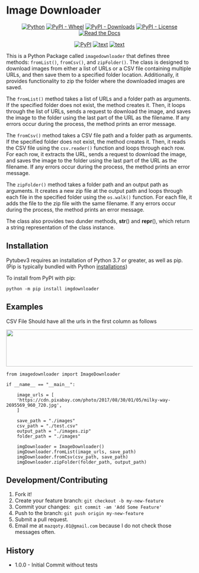 # Image Downloader

<div align="center">

  <a href="#">![Python](https://img.shields.io/badge/Python-3.7+-3776AB?style=plastic&logo=Python)</a>
  <a href="#">![PyPI - Wheel](https://img.shields.io/pypi/wheel/imagedownloader?style=fplastic)</a>
  <a href="#">![PyPI - Downloads](https://img.shields.io/pypi/dm/imagedownloader?style=plastic)</a>
  <a href="#">![PyPI - License](https://img.shields.io/pypi/l/imagedownloader?style=plastic)</a>
  <a href="https://imagedownloader.readthedocs.io/en/latest/">![Read the Docs](https://img.shields.io/readthedocs/imagedownloader?style=plastic)</a>
  

</div>

<div align="center">

  <a href="https://pypi.org/project/imagedownloader/">![PyPI](https://img.shields.io/pypi/v/imagedownloader?style=for-the-badge)</a>
  <a href="https://github.com/mm-mazhar/imagedownloader">![text](https://img.shields.io/badge/GitHub-181717?style=for-the-badge&logo=GitHub)</a>
  <a href="https://imagedownloader.readthedocs.io/en/latest/">![text](https://img.shields.io/badge/View-Documentation-blue?style=for-the-badge)</a>

</div>

This is a Python Package called `imagedownloader` that defines three methods: `fromList()`, `fromCsv()`, and `zipFolder()`. The class is designed to download images from either a list of URLs or a CSV file containing multiple URLs, and then save them to a specified folder location. Additionally, it provides functionality to zip the folder where the downloaded images are saved.

The `fromList()` method takes a list of URLs and a folder path as arguments. If the specified folder does not exist, the method creates it. Then, it loops through the list of URLs, sends a request to download the image, and saves the image to the folder using the last part of the URL as the filename. If any errors occur during the process, the method prints an error message.

The `fromCsv()` method takes a CSV file path and a folder path as arguments. If the specified folder does not exist, the method creates it. Then, it reads the CSV file using the `csv.reader()` function and loops through each row. For each row, it extracts the URL, sends a request to download the image, and saves the image to the folder using the last part of the URL as the filename. If any errors occur during the process, the method prints an error message.

The `zipFolder()` method takes a folder path and an output path as arguments. It creates a new zip file at the output path and loops through each file in the specified folder using the `os.walk()` function. For each file, it adds the file to the zip file with the same filename. If any errors occur during the process, the method prints an error message.

The class also provides two dunder methods, __str__() and __repr__(), which return a string representation of the class instance.

## Installation

Pytubev3 requires an installation of Python 3.7 or greater, as well as pip. (Pip is typically bundled with Python [installations](https://python.org/downloads))

To install from PyPI with pip:

`python -m pip install imgdownloader`

## Examples

CSV File Should have all the urls in the first column as follows

<img src="https://i.imgur.com/z8i92e7.jpg" width="700px" height=100px/>

<br>

```
from imagedownloader import ImageDownloader

if __name__ == "__main__":
    
    image_urls = [
    'https://cdn.pixabay.com/photo/2017/08/30/01/05/milky-way-2695569_960_720.jpg',
    ]
    
    save_path = "./images"
    csv_path = "./test.csv"
    output_path = "./images.zip"
    folder_path = "./images"
    
    imgDownloader = ImageDownloader()
    imgDownloader.fromList(image_urls, save_path)
    imgDownloader.fromCsv(csv_path, save_path)
    imgDownloader.zipFolder(folder_path, output_path)
```

## Development/Contributing
1. Fork it!
2. Create your feature branch: `git checkout -b my-new-feature`
3. Commit your changes: ` git commit -am 'Add Some Feature'`
4. Push to the branch: `git push origin my-new-feature`
5. Submit a pull request.
6. Email me at `mazqoty.01@gmail.com` because I do not check those messages often.

## History
* 1.0.0 - Initial Commit without tests 
